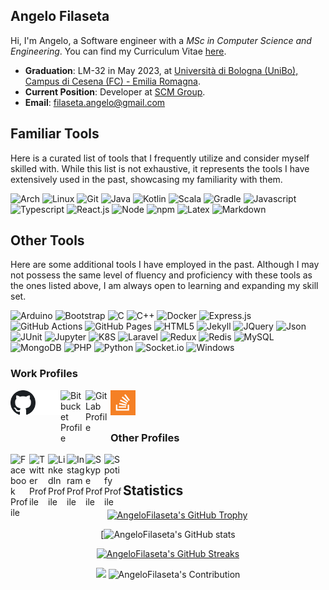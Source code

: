 ## Angelo Filaseta

Hi, I'm Angelo, a Software engineer with a _MSc in Computer Science and Engineering_. You can find my Curriculum Vitae [here](https://github.com/AngeloFilaseta/curriculum-vitae/releases/latest/download/cv-angelo-filaseta.pdf).

- __Graduation__: LM-32 in May 2023, at [Università di Bologna (UniBo), Campus di Cesena (FC) - Emilia Romagna](https://corsi.unibo.it/magistrale/IngegneriaScienzeInformatiche).
- __Current Position__: Developer at [SCM Group](https://www.scmgroup.com/it).
- __Email__: [filaseta.angelo@gmail.com](mailto:filaseta.angelo@gmail.com)

## Familiar Tools

Here is a curated list of tools that I frequently utilize and consider myself skilled with. While this list is not exhaustive, it represents the tools I have extensively used in the past, showcasing my familiarity with them.

![Arch](https://img.shields.io/badge/Arch_Linux-1793D1?style=for-the-badge&logo=arch-linux&logoColor=white)
![Linux](https://img.shields.io/badge/Linux-FCC624?style=for-the-badge&logo=linux&logoColor=black)
![Git](https://img.shields.io/badge/GIT-E44C30?style=for-the-badge&logo=git&logoColor=white)
![Java](https://img.shields.io/badge/java-%23ED8B00.svg?style=for-the-badge&logo=openjdk&logoColor=white)
![Kotlin](https://img.shields.io/badge/Kotlin-0095D5?&style=for-the-badge&logo=kotlin&logoColor=white)
![Scala](https://img.shields.io/badge/Scala-DC322F?style=for-the-badge&logo=scala&logoColor=white)
![Gradle](https://img.shields.io/badge/gradle-02303A?style=for-the-badge&logo=gradle&logoColor=white)
![Javascript](https://img.shields.io/badge/JavaScript-323330?style=for-the-badge&logo=javascript&logoColor=F7DF1E)
![Typescript](https://img.shields.io/badge/TypeScript-007ACC?style=for-the-badge&logo=typescript&logoColor=white)
![React.js](https://img.shields.io/badge/React-20232A?style=for-the-badge&logo=react&logoColor=61DAFB)
![Node](https://img.shields.io/badge/Node.js-339933?style=for-the-badge&logo=nodedotjs&logoColor=white)
![npm](https://img.shields.io/badge/npm-CB3837?style=for-the-badge&logo=npm&logoColor=white)
![Latex](https://img.shields.io/badge/LaTeX-47A141?style=for-the-badge&logo=LaTeX&logoColor=white)
![Markdown](https://img.shields.io/badge/Markdown-000000?style=for-the-badge&logo=markdown&logoColor=white)

## Other Tools
Here are some additional tools I have employed in the past. Although I may not possess the same level of fluency and proficiency with these tools as the ones listed above, I am always open to learning and expanding my skill set.


![Arduino](https://img.shields.io/badge/Arduino-00979D?style=for-the-badge&logo=Arduino&logoColor=white)
![Bootstrap](https://img.shields.io/badge/Bootstrap-563D7C?style=for-the-badge&logo=bootstrap&logoColor=white)
![C](https://img.shields.io/badge/C-00599C?style=for-the-badge&logo=c&logoColor=white)
![C++](https://img.shields.io/badge/C%2B%2B-00599C?style=for-the-badge&logo=c%2B%2B&logoColor=white)
![Docker](https://img.shields.io/badge/Docker-2CA5E0?style=for-the-badge&logo=docker&logoColor=white)
![Express.js](https://img.shields.io/badge/Express.js-000000?style=for-the-badge&logo=express&logoColor=white)
![GitHub Actions](https://img.shields.io/badge/GitHub_Actions-2088FF?style=for-the-badge&logo=github-actions&logoColor=white)
![GitHub Pages](https://img.shields.io/badge/GitHub%20Pages-222222?style=for-the-badge&logo=GitHub%20Pages&logoColor=white)
![HTML5](https://img.shields.io/badge/HTML5-E34F26?style=for-the-badge&logo=html5&logoColor=white)
![Jekyll](https://img.shields.io/badge/Jekyll-CC0000?style=for-the-badge&logo=Jekyll&logoColor=white)
![JQuery](https://img.shields.io/badge/jQuery-0769AD?style=for-the-badge&logo=jquery&logoColor=white)
![Json](https://img.shields.io/badge/json-5E5C5C?style=for-the-badge&logo=json&logoColor=white)
![JUnit](https://img.shields.io/badge/Junit5-25A162?style=for-the-badge&logo=junit5&logoColor=white)
![Jupyter](https://img.shields.io/badge/Jupyter-F37626.svg?&style=for-the-badge&logo=Jupyter&logoColor=white)
![K8S](https://img.shields.io/badge/kubernetes-326ce5.svg?&style=for-the-badge&logo=kubernetes&logoColor=white)
![Laravel](https://img.shields.io/badge/Laravel-FF2D20?style=for-the-badge&logo=laravel&logoColor=white)
![Redux](https://img.shields.io/badge/Redux-593D88?style=for-the-badge&logo=redux&logoColor=white)
![Redis](https://img.shields.io/badge/redis-%23DD0031.svg?&style=for-the-badge&logo=redis&logoColor=white)
![MySQL](https://img.shields.io/badge/MySQL-005C84?style=for-the-badge&logo=mysql&logoColor=white)
![MongoDB](https://img.shields.io/badge/MongoDB-4EA94B?style=for-the-badge&logo=mongodb&logoColor=white)
![PHP](https://img.shields.io/badge/PHP-777BB4?style=for-the-badge&logo=php&logoColor=white)
![Python](https://img.shields.io/badge/Python-FFD43B?style=for-the-badge&logo=python&logoColor=blue)
![Socket.io](https://img.shields.io/badge/Socket.io-010101?&style=for-the-badge&logo=Socket.io&logoColor=white)
![Windows](https://img.shields.io/badge/Windows-0078D6?style=for-the-badge&logo=windows&logoColor=white)

### Work Profiles

<a href="https://github.com/AngeloFilaseta/#gh-light-mode-only">
    <img align="left" width="40px" alt="GitHub Profile" src="/.github/images/gh-black.svg"/>
</a>

<a href="https://github.com/AngeloFilaseta/#gh-dark-mode-only">
    <img align="left" width="40px" alt="GitHub Profile" src="/.github/images/gh-white.svg"/>
</a>

[<img align="left" width="40px" alt="Bitbucket Profile" src="https://cdn.jsdelivr.net/gh/devicons/devicon/icons/bitbucket/bitbucket-original.svg"/>](https://bitbucket.org/AngeloFilaseta/)

[<img align="left" width="40px" alt="GitLab Profile" src="https://cdn.jsdelivr.net/gh/devicons/devicon/icons/gitlab/gitlab-original.svg"/>](https://gitlab.com/angelo.filaseta)

[<img width="40px" alt="StackOverflow Profile" src="https://raw.githubusercontent.com/edent/SuperTinyIcons/9f13284dfaa5ec877e42fff53f0bc6ba6ff82953/images/svg/stackoverflow.svg"/>](https://stackoverflow.com/users/16766145/angelofilaseta)
<br/>

### Other Profiles
[<img align="left" alt="Facebook Profile" width="30px" src="https://cdn.jsdelivr.net/gh/devicons/devicon/icons/facebook/facebook-original.svg"/>](https://www.facebook.com/angelo.filaseta/)
[<img align="left" alt="Twitter Profile" width="30px" src="https://cdn.jsdelivr.net/gh/devicons/devicon/icons/twitter/twitter-original.svg"/>](https://twitter.com/angelo_filaseta)
[<img align="left" alt="LinkedIn Profile" width="30px" src="https://cdn.jsdelivr.net/gh/devicons/devicon/icons/linkedin/linkedin-original.svg"/>](https://www.linkedin.com/in/angelofilaseta)
[<img align="left" alt="Instagram Profile" width="30px" src="https://upload.wikimedia.org/wikipedia/commons/9/96/Instagram.svg" />](https://www.instagram.com/angelo.filaseta)
[<img align="left" alt="Skype Profile" width="30px" src="https://upload.wikimedia.org/wikipedia/commons/6/60/Skype_logo_%282019%E2%80%93present%29.svg"/>](https://join.skype.com/invite/iRFhATZSh58Q)
[<img align="left" alt="Spotify Profile" width="30px"
src="https://upload.wikimedia.org/wikipedia/commons/1/19/Spotify_logo_without_text.svg"/>](https://open.spotify.com/user/052dn7tjl8haesbwolunk8bg0)

<br/>

## Statistics


<div align="center">

 [![AngeloFilaseta's GitHub Trophy](https://github-profile-trophy.vercel.app/?username=AngeloFilaseta&theme=onestar&row=2&column=3&rank=-C)](https://github.com/ryo-ma/github-profile-trophy)

[![AngeloFilaseta's GitHub stats](https://github-readme-stats-git-masterrstaa-rickstaa.vercel.app/api?username=AngeloFilaseta&theme=merko)

[![AngeloFilaseta's GitHub Streaks](https://github-readme-streak-stats.herokuapp.com/?user=AngeloFilaseta&theme=merko)](https://github.com/DenverCoder1/github-readme-streak-stats)

![](https://github-profile-summary-cards.vercel.app/api/cards/profile-details?username=AngeloFilaseta&theme=nord_dark)
![AngeloFilaseta's Contribution](https://github-readme-activity-graph.cyclic.app/graph?username=AngeloFilaseta&theme=vue)
</div>
